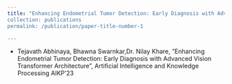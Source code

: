 ```yaml
---
title: "Enhancing Endometrial Tumor Detection: Early Diagnosis with Advanced Vision Transformer Architecture”
collection: publications
permalink: /publication/paper-title-number-1

---
```

- Tejavath Abhinaya, Bhawna Swarnkar,Dr. Nilay Khare, ”Enhancing Endometrial Tumor Detection: Early Diagnosis with Advanced Vision Transformer Architecture”,
Artificial Intelligence and Knowledge Processing AIKP’23
